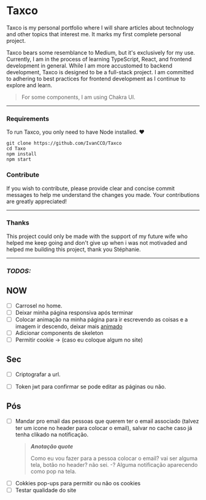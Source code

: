 # Taxco

Taxco is my personal portfolio where I will share articles about technology and other topics that interest me. It marks my first complete personal project.

Taxco bears some resemblance to Medium, but it's exclusively for my use. Currently, I am in the process of learning TypeScript, React, and frontend development in general. While I am more accustomed to backend development, Taxco is designed to be a full-stack project. I am committed to adhering to best practices for frontend development as I continue to explore and learn.

> For some components, I am using Chakra UI.

---

### Requirements

To run Taxco, you only need to have Node installed. ❤

```shell
git clone https://github.com/IvanCCO/Taxco
cd Taxo
npm install
npm start
```

### Contribute

If you wish to contribute, please provide clear and concise commit messages to help me understand the changes you made. Your contributions are greatly appreciated!

---

### Thanks

This project could only be made with the support of my future wife who helped me keep
going and don't give up when i was not motivaded and helped me
building this project, thank you Stéphanie.

---

### **_TODOS:_**

## NOW

- [ ] Carrosel no home.
- [ ] Deixar minha página responsiva após terminar
- [ ] Colocar animação na minha página para ir escrevendo as coisas e a imagem ir descendo, deixar mais [animado](https://youtu.be/vqXLGX0szIQ?t=16914)
- [ ] Adicionar components de skeleton
- [ ] Permitir cookie -> (caso eu coloque algum no site)

## Sec
- [ ] Criptografar a url.
- [ ] Token jwt para confirmar se pode editar as páginas ou não.


## Pós
- [ ] Mandar pro email das pessoas que querem ter o email associado (talvez ter um icone no header para colocar o email), salvar no cache caso já tenha clikado na notificação.
  > ***Anotação quote***
  >
  > Como eu vou fazer para a pessoa colocar o email? vai ser alguma tela, botão no header? não sei. -? Alguma notificação aparecendo como pop na tela.
- [ ] Cokkies pop-ups para permitir ou não os cookies
- [ ] Testar qualidade do site
